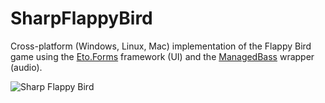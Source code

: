 # SharpFlappyBird

Cross-platform (Windows, Linux, Mac) implementation of the Flappy Bird game using the [Eto.Forms](https://github.com/picoe/Eto) framework (UI) and the [ManagedBass](https://github.com/ManagedBass/ManagedBass) wrapper (audio).

![Sharp Flappy Bird](https://xfx.net/stackoverflow/SharpFlappyBird/sfp01.png)
